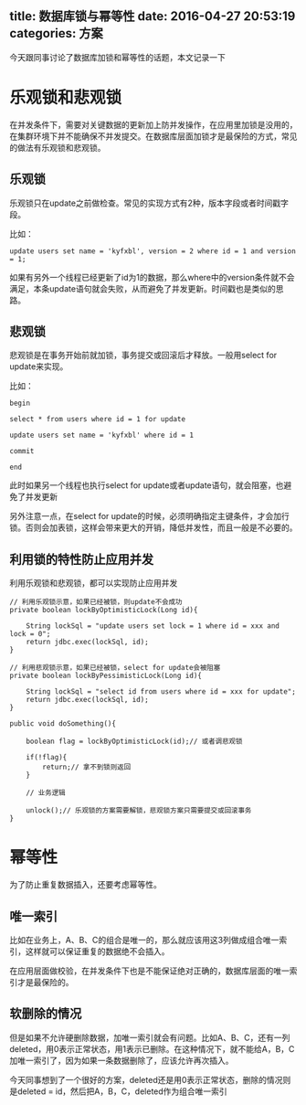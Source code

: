 title: 数据库锁与幂等性
date: 2016-04-27 20:53:19
categories: 方案
---
今天跟同事讨论了数据库加锁和幂等性的话题，本文记录一下
<!--more-->

# 乐观锁和悲观锁

在并发条件下，需要对关键数据的更新加上防并发操作，在应用里加锁是没用的，在集群环境下并不能确保不并发提交。在数据库层面加锁才是最保险的方式，常见的做法有乐观锁和悲观锁。

## 乐观锁

乐观锁只在update之前做检查。常见的实现方式有2种，版本字段或者时间戳字段。

比如：

```
update users set name = 'kyfxbl', version = 2 where id = 1 and version = 1;
```
如果有另外一个线程已经更新了id为1的数据，那么where中的version条件就不会满足，本条update语句就会失败，从而避免了并发更新。时间戳也是类似的思路。

## 悲观锁

悲观锁是在事务开始前就加锁，事务提交或回滚后才释放。一般用select for update来实现。

比如：

```
begin

select * from users where id = 1 for update

update users set name = 'kyfxbl' where id = 1

commit

end
```

此时如果另一个线程也执行select for update或者update语句，就会阻塞，也避免了并发更新

另外注意一点，在select for update的时候，必须明确指定主键条件，才会加行锁。否则会加表锁，这样会带来更大的开销，降低并发性，而且一般是不必要的。

## 利用锁的特性防止应用并发

利用乐观锁和悲观锁，都可以实现防止应用并发

```
// 利用乐观锁示意，如果已经被锁，则update不会成功
private boolean lockByOptimisticLock(Long id){

    String lockSql = "update users set lock = 1 where id = xxx and lock = 0";
    return jdbc.exec(lockSql, id);
}

// 利用悲观锁示意，如果已经被锁，select for update会被阻塞
private boolean lockByPessimisticLock(Long id){

    String lockSql = "select id from users where id = xxx for update";
    return jdbc.exec(lockSql, id);
}

public void doSomething(){

    boolean flag = lockByOptimisticLock(id);// 或者调悲观锁
    
    if(!flag){
        return;// 拿不到锁则返回
    }

    // 业务逻辑
    
    unlock();// 乐观锁的方案需要解锁，悲观锁方案只需要提交或回滚事务
}
```

# 幂等性

为了防止重复数据插入，还要考虑幂等性。

## 唯一索引

比如在业务上，A、B、C的组合是唯一的，那么就应该用这3列做成组合唯一索引，这样就可以保证重复的数据绝不会插入。

在应用层面做校验，在并发条件下也是不能保证绝对正确的，数据库层面的唯一索引才是最保险的。

## 软删除的情况

但是如果不允许硬删除数据，加唯一索引就会有问题。比如A、B、C，还有一列deleted，用0表示正常状态，用1表示已删除。在这种情况下，就不能给A，B，C加唯一索引了，因为如果一条数据删除了，应该允许再次插入。

今天同事想到了一个很好的方案，deleted还是用0表示正常状态，删除的情况则是deleted = id，然后把A，B，C，deleted作为组合唯一索引





